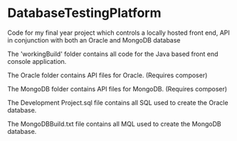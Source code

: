 # DatabaseTestingPlatform
Code for my final year project which controls a locally hosted front end, API in conjunction with both an Oracle and MongoDB database

The 'workingBuild' folder contains all code for the Java based front end console application.

The Oracle folder contains API files for Oracle. (Requires composer)

The MongoDB folder contains API files for MongoDB. (Requires composer)

The Development Project.sql file contains all SQL used to create the Oracle database.

The MongoDBBuild.txt file contains all MQL used to create the MongoDB database.

